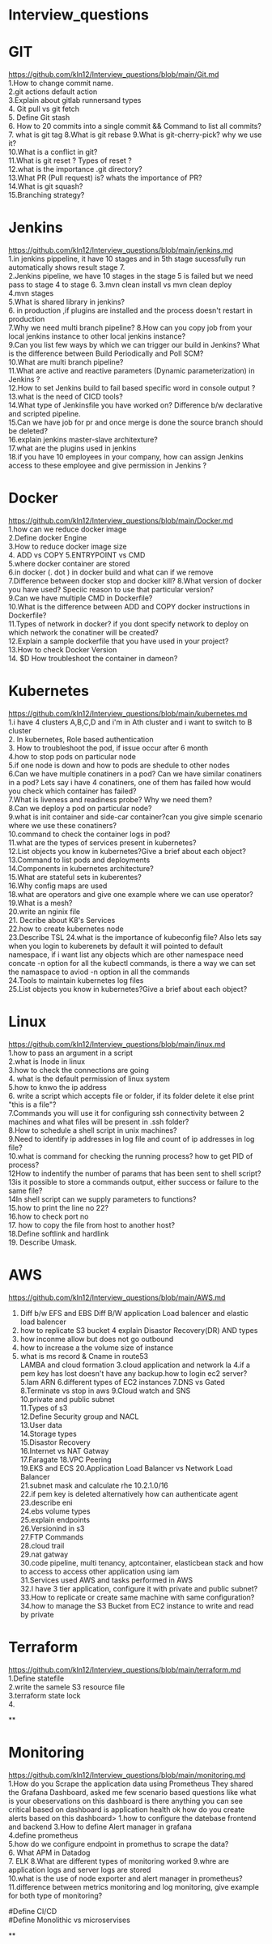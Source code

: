 # Interview_questions
# GIT  
https://github.com/kln12/Interview_questions/blob/main/Git.md  
1.How to change commit name.  
2.git actions default action   
3.Explain about gitlab runnersand types  
4. Git pull vs git fetch   
5. Define Git stash  
6. How to 20 commits into a single commit  && Command to list all commits?  
7. what is git tag 
8.What is git rebase 
9.What is git-cherry-pick? why we use it?  
10.What is a conflict in git?  
11.What is git reset ? Types of reset ?  
12.what is the importance .git directory?  
13.What PR (Pull request) is? whats the importance of PR?  
14.What is git squash?  
15.Branching strategy?  


# Jenkins  
https://github.com/kln12/Interview_questions/blob/main/jenkins.md  
1.in jenkins pippeline, it have 10 stages and in 5th stage sucessfully run automatically shows result stage 7.    
2.Jenkins pipeline, we have 10 stages in the stage 5 is failed but we need pass to stage 4 to stage 6. 
3.mvn clean install vs mvn clean deploy   
4.mvn stages    
5.What is shared library in jenkins?   
6. in production ,if plugins are installed and the process doesn't restart in production    
7.Why we need multi branch pipeline?
8.How can you copy job from your local jenkins instance to other local jenkins instance?  
9.Can you list few ways by which we can trigger our build in Jenkins? What is the difference between Build Periodically and Poll SCM?  
10.What are multi branch pipeline?  
11.What are active and reactive parameters (Dynamic parameterization) in Jenkins ?  
12.How to set Jenkins build to fail based specific word in console output ?  
13.what is the need of CICD tools?  
14.What type of Jenkinsfile you have worked on? Difference b/w declarative and scripted pipeline.  
15.Can we have job for pr and once merge is done the source branch should be deleted?  
16.explain jenkins master-slave architexture?  
17.what are the plugins used in jenkins  
18.if you have 10 employees in your company, how can assign Jenkins access to these employee and give permission in Jenkins ?




# Docker  
https://github.com/kln12/Interview_questions/blob/main/Docker.md  
1.how can we reduce docker image  
2.Define docker Engine   
3.How to reduce docker image size  
4. ADD vs COPY
5.ENTRYPOINT vs  CMD  
5.where docker container are stored  
6.in docker (. dot ) in docker build and what can if we remove    
7.Difference between docker stop and docker kill?
8.What version of docker you have used? Speciic reason to use that particular version?  
9.Can we have multiple CMD in Dockerfile?  
10.What is the difference between ADD and COPY docker instructions in Dockerfile?  
11.Types of network in docker? if you dont specify network to deploy on which network the conatiner will be created?  
12.Explain a sample dockerfile that you have used in your project?  
13.How to check Docker Version  
14. $D How troubleshoot the container in dameon?  





# Kubernetes  
https://github.com/kln12/Interview_questions/blob/main/kubernetes.md  
1.i have  4 clusters A,B,C,D  and i'm in Ath cluster and i want to switch to B cluster  
2. In kubernetes, Role based authentication  
3. How to troubleshoot the pod, if issue occur after 6 month  
4.how to stop pods on particular node  
5.if one node is down and how to pods are shedule to other nodes  
6.Can we have multiple conatiners in a pod? Can we have similar conatiners in a pod? Lets say i have 4 conatiners, one of them has failed how would you check which container has failed?  
7.What is liveness and readiness probe? Why we need them?  
8.Can we deploy a pod on particular node?  
9.what is init container and side-car container?can you give simple scenario where we use these conatiners?  
10.command to check the container logs in pod?  
11.what are the types of services present in kubernetes?  
12.List objects you know in kubernetes?Give a brief about each object?  
13.Command to list pods and deployments  
14.Components in kubernetes architecture?  
15.What are stateful sets in kuberentes?  
16.Why config maps are used  
18.what are operators and give one example where we can use operator?  
19.What is a mesh?  
20.write an nginix file  
21. Decribe about K8's Services  
22.how to create kubernetes node  
23.Describe TSL 
24.what is the importance of kubeconfig file? Also lets say when you login to kuberenets by default it will pointed to default namespace, if i want list any objects which are other namespace need concate -n option for all the kubectl commands, is there a way we can set the namaspace to aviod -n option in all the commands  
24.Tools to maintain kubernetes log files  
25.List objects you know in kubernetes?Give a brief about each object?   




# Linux  
https://github.com/kln12/Interview_questions/blob/main/linux.md  
1.how to pass an argument in a script  
 2.what is Inode in linux  
 3.how to check the connections are going  
 4. what is the default permission of linux system   
 5.how to knwo the ip address  
6. write a script which accepts file or folder, if its folder delete it else print "this is a file"?  
 7.Commands you will use it for configuring ssh connectivity between 2 machines and what files will be present in .ssh folder?  
8.How to schedule a shell script in unix machines?  
9.Need to identify ip addresses in log file and count of ip addresses in log file?  
10.what is command for checking the running process? how to get PID of process?  
12How to indentify the number of params that has been sent to shell script?  
13is it possible to store a commands output, either success or failure to the same file?  
14In shell script can we supply parameters to functions?  
15.how to print the line no 22?     
16.how to check port no  
17. how to copy the file from host to another host?  
18.Define softlink and hardlink  
19. Describe Umask.  



# AWS 
https://github.com/kln12/Interview_questions/blob/main/AWS.md  
1. Diff b/w EFS and  EBS 
 Diff B/W application Load balencer and elastic load balencer 
 3. how to replicate S3 bucket 
4  explain Disastor Recovery(DR) AND types 
6. how inconme allow but does not go outbound 
8. how to increase a the volume size of instance 
10. what is ms record & Cname in route53  
 LAMBA and cloud formation 
3.cloud application and network la 
4.if a pem key has lost doesn't have any backup.how to login ec2 server? 
5.Iam ARN 
6.different types of EC2 instances
7.DNS vs Gated
8.Terminate vs stop in aws
9.Cloud watch and SNS  
10.private and public subnet  
11.Types of s3  
12.Define Security group and NACL  
13.User data   
14.Storage types  
15.Disastor Recovery  
16.Internet vs NAT Gatway  
17.Faragate 
18.VPC Peering  
19.EKS and ECS 
20.Application Load Balancer vs Network Load Balancer  
21.subnet mask and calculate rhe 10.2.1.0/16   
22.if pem key is deleted alternatively how can authenticate agent  
23.describe eni  
24.ebs volume types  
25.explain endpoints   
26.Versionind in s3   
27.FTP Commands  
28.cloud trail  
29.nat gatway  
30.code pipeline, multi tenancy, aptcontainer, elasticbean stack and how to access to access other application using iam  
31.Services used AWS and tasks performed in AWS  
32.I have 3 tier application, configure it with private and public subnet?  
33.How to replicate or create same machine with same configuration?
34.how to manage the S3 Bucket from EC2 instance to write and read by private


# Terraform 
https://github.com/kln12/Interview_questions/blob/main/terraform.md  
1.Define statefile   
2.write the samele S3 resource file    
3.terraform state lock  
4. 





**
# Monitoring 
https://github.com/kln12/Interview_questions/blob/main/monitoring.md  
1.How do you Scrape the application data using Prometheus They shared the Grafana Dashboard, asked me few scenario based questions like what is your obeservations on this dashboard is there anything you can see critical based on dashboard is application health ok how do you create alerts based on this dashboard> 
1.how to configure the datebase frontend and backend 
3.How to define Alert manager in grafana  
4.define prometheus  
5.how do we configure endpoint in promethus to scrape the data?  
6. What  APM in Datadog  
7. ELK 
8.What are different types of monitoring worked 
9.whre are application logs and server logs are stored  
10.what is the use of node exporter and alert manager in prometheus?  
11.difference between metrics monitoring and log monitoring, give example for both type of monitoring?  

#Define CI/CD  
#Define Monolithic vs microservises

  

**
